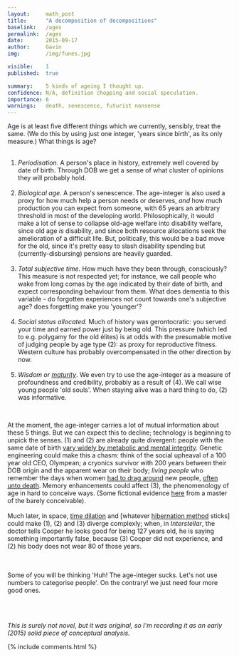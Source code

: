 ```yaml
---
layout:     math_post
title:      "A decomposition of decompositions"
baselink:   /ages
permalink:  /ages
date:       2015-09-17
author:     Gavin   
img:        /img/funes.jpg

visible:    1
published:  true

summary:    5 kinds of ageing I thought up.
confidence: N/A, definition chopping and social speculation.
importance: 6
warnings:   death, senescence, futurist nonsense
---
```


<!-- <a href="//1.bp.blogspot.com/-oixuuxzYu2g/VfrdneIrHeI/AAAAAAAACYQ/zWEhItNKM0M/s1600/book1.jpg" imageanchor="1" style="margin-left: 1em; margin-right: 1em;"><img border="0" height="400" src="//1.bp.blogspot.com/-oixuuxzYu2g/VfrdneIrHeI/AAAAAAAACYQ/zWEhItNKM0M/s400/book1.jpg" width="374"></a> -->

Age is at least five different things which we currently, sensibly, treat the same. (We do this by using just one integer, 'years since birth', as its only measure.) What things is age?<br />
<br />
<ol>
	<li><i>Periodisation.</i> A person's place in history, extremely well covered by date of birth. Through DOB we get a sense of what cluster of opinions they will probably hold.</li>
<br />
	<li><i>Biological age.</i> A person's senescence. The age-integer is also used a proxy for how much help a person needs or deserves, <i>and</i> how much production you can expect from someone, with 65 years an arbitrary threshold in most of the developing world. Philosophically, it would make a lot of sense to collapse old-age welfare into disability welfare, since old age <i>is</i> disability, and since both resource allocations seek the amelioration of a difficult life. But, politically, this would be a bad move for the old, since it's pretty easy to slash disability spending but (currently-disbursing) pensions are heavily guarded.</li>
<br />
	<li><i>Total subjective time.</i> How much have they been through, consciously? This measure is not respected yet; for instance, we call people who wake from long comas by the age indicated by their date of birth, and expect corresponding behaviour from them. What does dementia to this variable - do forgotten experiences not count towards one's subjective age? does forgetting make you 'younger'? </li>
<br />
	<li><i>Social status allocated.</i> Much of history was gerontocratic: you served your time and earned power just by being old. This pressure (which led to e.g. polygamy for the old élites) is at odds with the presumable motive of judging people by age type (2): as proxy for reproductive fitness. Western culture has probably overcompensated in the other direction by now.</li>
<br />
	<li><i>Wisdom or <a href="http://i-am-on-the-internet.tumblr.com/post/127591500573/emotional-maturity-emotional-maturity-is-a">maturity</a></i>. We even try to use the age-integer as a measure of profoundness and credibility, probably as a result of (4). We call wise young people 'old souls'. When staying alive was a hard thing to do, (2) was informative.</li>
</ol>
<br />


At the moment, the age-integer carries a lot of mutual information about these 5 things. But we can expect this to decline; technology is beginning to unpick the senses. (1) and (2) are already quite divergent: people with the same date of birth <a href="http://www.independent.co.uk/life-style/health-and-families/health-news/scientists-develop-blood-test-that-estimates-how-quickly-people-age--and-their-risk-of-alzheimers-10488850.html">vary widely by metabolic and mental integrity</a>. Genetic engineering could make this a chasm: think of the social upheaval of a 100 year old CEO, Olympean; a cryonics survivor with 200 years between their DOB origin and the apparent wear on their body; <i>living people</i> who remember the days when women <a href="https://en.wikipedia.org/wiki/Artificial_uterus">had to drag around</a> new people, <a href="http://data.worldbank.org/indicator/SH.STA.MMRT">often unto death</a>. Memory enhancements could affect (3), the phenomenology of age in hard to conceive ways. (Some fictional evidence <a href="https://en.wikipedia.org/wiki/Funes_the_Memorious">here</a> from a master of the barely conceivable).<br />
<br />
Much later, in space, <a href="https://en.wikipedia.org/wiki/Time_dilation">time dilation</a> and [whatever <a href="https://en.wikipedia.org/wiki/Suspended_animation">hibernation method</a> sticks] could make (1), (2) and (3) diverge complexly; when, in <i>Interstellar</i>, the doctor tells Cooper he looks good for being 127 years old, he is saying something importantly false, because (3) Cooper did not experience, and (2) his body does not wear 80 of those years.  
<br /><br />

Some of you will be thinking 'Huh! The age-integer sucks. Let's not use numbers to categorise people'. On the contrary! we just need four more good ones.

<br><br>

_This is surely not novel, but it was original, so I'm recording it as an early (2015) solid piece of conceptual analysis._


{%  include comments.html %}